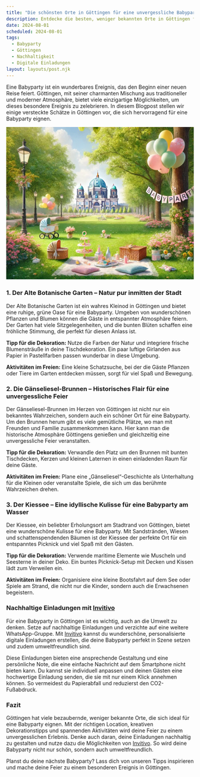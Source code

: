 ```yaml
---
title: "Die schönsten Orte in Göttingen für eine unvergessliche Babyparty: Geheimtipps und lokale Highlights"
description: Entdecke die besten, weniger bekannten Orte in Göttingen für eine einzigartige Babyparty, inklusive nachhaltiger Dekorationstipps und personalisierten digitalen Einladungen.
date: 2024-08-01
scheduled: 2024-08-01
tags:
  - Babyparty
  - Göttingen
  - Nachhaltigkeit
  - Digitale Einladungen
layout: layouts/post.njk
---
```


Eine Babyparty ist ein wunderbares Ereignis, das den Beginn einer neuen Reise feiert. Göttingen, mit seiner charmanten Mischung aus traditioneller und moderner Atmosphäre, bietet viele einzigartige Möglichkeiten, um dieses besondere Ereignis zu zelebrieren. In diesem Blogpost stellen wir einige versteckte Schätze in Göttingen vor, die sich hervorragend für eine Babyparty eignen.

![Babyparty im Park](/img/picnic-park.webp)

### 1. **Der Alte Botanische Garten – Natur pur inmitten der Stadt**

Der Alte Botanische Garten ist ein wahres Kleinod in Göttingen und bietet eine ruhige, grüne Oase für eine Babyparty. Umgeben von wunderschönen Pflanzen und Blumen können die Gäste in entspannter Atmosphäre feiern. Der Garten hat viele Sitzgelegenheiten, und die bunten Blüten schaffen eine fröhliche Stimmung, die perfekt für diesen Anlass ist.

**Tipp für die Dekoration:** Nutze die Farben der Natur und integriere frische Blumensträuße in deine Tischdekoration. Ein paar luftige Girlanden aus Papier in Pastellfarben passen wunderbar in diese Umgebung.

**Aktivitäten im Freien:** Eine kleine Schatzsuche, bei der die Gäste Pflanzen oder Tiere im Garten entdecken müssen, sorgt für viel Spaß und Bewegung.

### 2. **Die Gänseliesel-Brunnen – Historisches Flair für eine unvergessliche Feier**

Der Gänseliesel-Brunnen im Herzen von Göttingen ist nicht nur ein bekanntes Wahrzeichen, sondern auch ein schöner Ort für eine Babyparty. Um den Brunnen herum gibt es viele gemütliche Plätze, wo man mit Freunden und Familie zusammenkommen kann. Hier kann man die historische Atmosphäre Göttingens genießen und gleichzeitig eine unvergessliche Feier veranstalten.

**Tipp für die Dekoration:** Verwandle den Platz um den Brunnen mit bunten Tischdecken, Kerzen und kleinen Laternen in einen einladenden Raum für deine Gäste.

**Aktivitäten im Freien:** Plane eine „Gänseliesel“-Geschichte als Unterhaltung für die Kleinen oder veranstalte Spiele, die sich um das berühmte Wahrzeichen drehen.

### 3. **Der Kiessee – Eine idyllische Kulisse für eine Babyparty am Wasser**

Der Kiessee, ein beliebter Erholungsort am Stadtrand von Göttingen, bietet eine wunderschöne Kulisse für eine Babyparty. Mit Sandstränden, Wiesen und schattenspendenden Bäumen ist der Kiessee der perfekte Ort für ein entspanntes Picknick und viel Spaß mit den Gästen.

**Tipp für die Dekoration:** Verwende maritime Elemente wie Muscheln und Seesterne in deiner Deko. Ein buntes Picknick-Setup mit Decken und Kissen lädt zum Verweilen ein.

**Aktivitäten im Freien:** Organisiere eine kleine Bootsfahrt auf dem See oder Spiele am Strand, die nicht nur die Kinder, sondern auch die Erwachsenen begeistern.

### **Nachhaltige Einladungen mit [Invitivo](https://invitivo.com/create)**

Für eine Babyparty in Göttingen ist es wichtig, auch an die Umwelt zu denken. Setze auf nachhaltige Einladungen und verzichte auf eine weitere WhatsApp-Gruppe. Mit [Invitivo](https://invitivo.com/) kannst du wunderschöne, personalisierte digitale Einladungen erstellen, die deine Babyparty perfekt in Szene setzen und zudem umweltfreundlich sind. 

Diese Einladungen bieten eine ansprechende Gestaltung und eine persönliche Note, die eine einfache Nachricht auf dem Smartphone nicht bieten kann. Du kannst sie individuell anpassen und deinen Gästen eine hochwertige Einladung senden, die sie mit nur einem Klick annehmen können. So vermeidest du Papierabfall und reduzierst den CO2-Fußabdruck.

### **Fazit**

Göttingen hat viele bezaubernde, weniger bekannte Orte, die sich ideal für eine Babyparty eignen. Mit der richtigen Location, kreativen Dekorationstipps und spannenden Aktivitäten wird deine Feier zu einem unvergesslichen Erlebnis. Denke auch daran, deine Einladungen nachhaltig zu gestalten und nutze dazu die Möglichkeiten von [Invitivo](https://invitivo.com). So wird deine Babyparty nicht nur schön, sondern auch umweltfreundlich.

Planst du deine nächste Babyparty? Lass dich von unseren Tipps inspirieren und mache deine Feier zu einem besonderen Ereignis in Göttingen.
